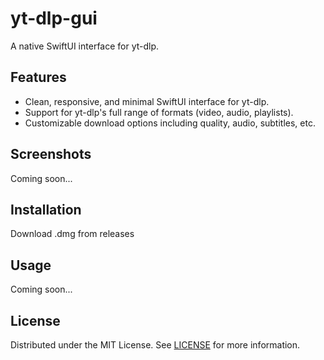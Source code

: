 # yt-dlp-gui

A native SwiftUI interface for yt-dlp.

## Features
- Clean, responsive, and minimal SwiftUI interface for yt-dlp.
- Support for yt-dlp's full range of formats (video, audio, playlists).
- Customizable download options including quality, audio, subtitles, etc.

## Screenshots
Coming soon...

## Installation
Download .dmg from releases

## Usage
Coming soon...

## License

Distributed under the MIT License. See [LICENSE](LICENSE) for more information.
